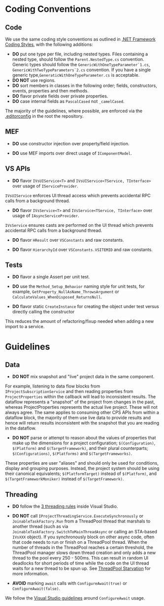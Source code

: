 # Coding Conventions

## Code

We use the same coding style conventions as outlined in [.NET Framework Coding Styles](https://github.com/dotnet/corefx/blob/master/Documentation/coding-guidelines/coding-style.md), with the following additions:

- **DO** put one type per file, including nested types. Files containing a nested type, should follow the `Parent.NestedType.cs` convention. Generic types should follow the ``GenericWithOneTypeParameter`1.cs``, ``GenericWithTwoTypeParameters`2.cs`` convention. If you have a single generic type,`GeneraticWithOneTypeParameter.cs` is acceptable.
- **DO NOT** use regions.
- **DO** sort members in classes in the following order; fields, constructors, events, properties and then methods.
- **DO** flavor private fields over private properties.
- **DO** case internal fields as `PascalCased` not `_camelCased`.

The majority of the guidelines, where possible, are enforced via the [.editorconfig](https://github.com/dotnet/project-system/blob/master/.editorconfig) in the root the repository.

## MEF

- **DO** use constructor injection over property/field injection.
  
- **DO** use MEF imports over direct usage of `IComponentModel`.

## VS APIs

- **DO** flavor `IVsUIService<T>` and `IVsUIService<TService, TInterface>` over usage of `IServiceProvider`.
  
`IVsUIService` enforces UI thread access which prevents accidental RPC calls from a background thread.
  
- **DO** flavor `IVsService<T>` and `IVsService<TService, TInterface>` over usage of `IAsyncServiceProvider`.
  
`IVsService` ensures casts are performed on the UI thread which prevents accidental RPC calls from a background thread.

- **DO** flavor `HResult` over `VSConstants` and raw constants.

- **DO** flavor `HierarchyId` over `VSConstants.VSITEMID` and raw constants.

## Tests

- **DO** flavor a single Assert per unit test.

- **DO** use the `Method_Setup_Behavior` naming style for unit tests, for example, `GetProperty_NullAsName_ThrowsArgument` or `CalculateValues_WhenDisposed_ReturnsNull`.

- **DO** flavor static `CreateInstance` for creating the object under test versus directly calling the constructor

This reduces the amount of refactoring/fixup needed when adding a new import to a service.

# Guidelines

## Data

- **DO NOT** mix snapshot and "live" project data in the same component. 

For example, listening to data flow blocks from `IProjectSubscriptionService` and then reading properties from `ProjectProperties` within the callback will lead to inconsistent results. The dataflow represents a "snapshot" of the project from changes in the past, whereas ProjectProperties represents the actual live project. These will not always agree. The same applies to consuming other CPS APIs from within a dataflow block, the majority of them use live data to provide results and hence will return results inconsistent with the snapshot that you are reading in the dataflow.

- **DO NOT** parse or attempt to reason about the values of properties that make up the dimensions for a project configuration; `$(Configuration)`, `$(Platform)` and `$(TargetFramework)`, and their plural counterparts; `$(Configurations)`, `$(Platforms)` and `$(TargetFrameworks)`.

These properties are user "aliases" and should only be used for conditions, display and grouping purposes. Instead, the project system should be using their canonical equivalents; `$(PlatformTarget)` instead of `$(Platform)`, and `$(TargetFrameworkMoniker)` instead of `$(TargetFramework)`.

## Threading

- **DO** follow the [3 threading rules](https://github.com/Microsoft/vs-threading/blob/master/doc/threading_rules.md#3-threading-rules) inside Visual Studio.

- **DO NOT** call `IProjectThreadingService.ExecuteSynchronously` or `JoinableTaskFactory.Run` from a ThreadPool thread that marshals to another thread (such as via `JoinableTaskFactory.SwitchToMainThreadAsync` or calling an STA-based `IVsXXX` object).
If you synchronously block on other async code, often that code needs to run or finish on a ThreadPool thread. When the number of threads in the ThreadPool reaches a certain threshold, the ThreadPool manager slows down thread creation and only adds a new thread to the pool every 250 - 500ms. This can result in random UI deadlocks for short periods of time while the code on the UI thread waits for a new thread to be spun up. See [ThreadPool Starvation](https://github.com/Microsoft/vs-threading/blob/master/doc/threadpool_starvation.md) for more information.

- **AVOID** marking `await` calls with `ConfigureAwait(true)` or `ConfigureAwait(false)`.

We follow the [Visual Studio guidelines](https://github.com/Microsoft/vs-threading/blob/master/doc/cookbook_vs.md#should-i-await-a-task-with-configureawaitfalse) around `ConfigureAwait` usage.
